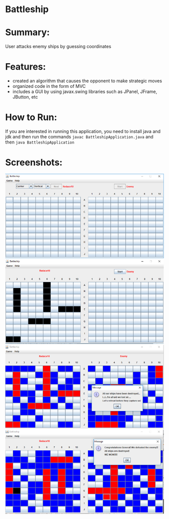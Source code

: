 # Battleship

# Summary:
User attacks enemy ships by guessing coordinates

# Features:
- created an algorithm that causes the opponent to make strategic moves
- organized code in the form of MVC
- includes a GUI by using javax.swing libraries such as JPanel, JFrame, JButton, etc

# How to Run:
If you are interested in running this application, you need to install java and jdk and then run the commands `javac BattleshipApplication.java` and then `java BattleshipApplication`

# Screenshots:
![Alt text](/screenshots/selecting_ships.PNG)
![Alt text](/screenshots/start.PNG)
![Alt text](/screenshots/lose.PNG)
![Alt text](/screenshots/win.PNG)
